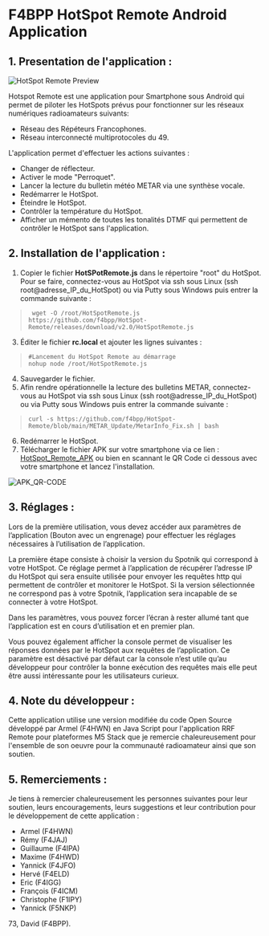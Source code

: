 # F4BPP HotSpot Remote Android Application

## 1. Presentation de l'application :
![HotSpot Remote Preview](https://github.com/f4bpp/HotSpot-Remote/blob/main/Images/HotSpot_Remote_Preview.png)

Hotspot Remote est une application pour Smartphone sous Android qui permet de piloter les HotSpots prévus pour fonctionner sur les réseaux numériques radioamateurs suivants:

 - Réseau des Répéteurs Francophones.
 - Réseau interconnecté multiprotocoles du 49.

L'application permet d'effectuer les actions suivantes :

 - Changer de réflecteur.
 - Activer le mode "Perroquet".
 - Lancer la lecture du bulletin météo METAR via une synthèse vocale.
 - Redémarrer le HotSpot.
 - Éteindre le HotSpot.
 - Contrôler la température du HotSpot.
 - Afficher un mémento de toutes les tonalités DTMF qui permettent de contrôler le HotSpot sans l'application.


## 2. Installation de l'application :

 1. Copier le fichier **HotSPotRemote.js** dans le répertoire "root" du
    HotSpot. Pour se faire, connectez-vous au HotSpot via ssh sous Linux (ssh root@adresse_IP_du_HotSpot) ou via Putty sous Windows puis entrer la commande suivante :
 >      wget -O /root/HotSpotRemote.js https://github.com/f4bpp/HotSpot-Remote/releases/download/v2.0/HotSpotRemote.js

 3. Éditer le fichier **rc.local** et ajouter les lignes suivantes :

>     #Lancement du HotSpot Remote au démarrage
>     nohup node /root/HotSpotRemote.js

 4. Sauvegarder le fichier.
 5. Afin rendre opérationnelle la lecture des bulletins METAR, connectez-vous au HotSpot via ssh sous Linux (ssh&nbsp;root@adresse_IP_du_HotSpot) ou via Putty sous Windows puis entrer la commande suivante :
>     curl -s https://github.com/f4bpp/HotSpot-Remote/blob/main/METAR_Update/MetarInfo_Fix.sh | bash
 6. Redémarrer le HotSpot.
 7. Télécharger le fichier APK sur votre smartphone via ce lien : [HotSpot_Remote_APK](https://github.com/f4bpp/HotSpot-Remote/releases/download/v2.0/F4BPP_HotSpot_Remote_2.0.apk) ou bien en scannant le QR Code ci dessous avec votre smartphone et lancez l'installation.

![APK_QR-CODE](https://github.com/f4bpp/HotSpot-Remote/blob/main/Images/HotSpot_Remote_APK_QR-Code.png)

## 3. Réglages :

Lors de la première utilisation, vous devez accéder aux paramètres de l’application (Bouton avec un engrenage) pour effectuer les réglages nécessaires à l’utilisation de l’application.

La première étape consiste à choisir la version du Spotnik qui correspond à votre HotSpot. Ce réglage permet à l’application de récupérer l’adresse IP du HotSpot qui sera ensuite utilisée pour envoyer les requêtes http qui permettent de contrôler et monitorer le HotSpot. Si la version sélectionnée ne correspond pas à votre Spotnik, l’application sera incapable de se connecter à votre HotSpot.

Dans les paramètres, vous pouvez forcer l’écran à rester allumé tant que l’application est en cours d’utilisation et en premier plan.

Vous pouvez également afficher la console permet de visualiser les réponses données par le HotSpot aux requêtes de l’application. Ce paramètre est désactivé par défaut car la console n’est utile qu’au développeur pour contrôler la bonne exécution des requêtes mais elle peut être aussi intéressante pour les utilisateurs curieux.

## 4. Note du développeur :

Cette application utilise une version modifiée du code Open Source développé par Armel (F4HWN) en Java Script pour l'application RRF Remote pour plateformes M5 Stack que je remercie chaleureusement pour l'ensemble de son oeuvre pour la communauté radioamateur ainsi que son soutien.

## 5. Remerciements :

Je tiens à remercier chaleureusement les personnes suivantes pour leur soutien, leurs encouragements, leurs suggestions et leur contribution pour le développement de cette application :

- Armel (F4HWN)
- Rémy (F4JAJ)
- Guillaume (F4IPA)
- Maxime (F4HWD)
- Yannick (F4JFO)
- Hervé (F4ELD)
- Eric (F4IGG)
- François (F4ICM)
- Christophe (F1IPY)
- Yannick (F5NKP)

73, David (F4BPP).
